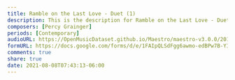 ```yaml
---
title: Ramble on the Last Love - Duet (1)
description: This is the description for Ramble on the Last Love - Duet by Percy Grainger
composers: [Percy Grainger]
periods: [Contemporary]
audioURL: https://OpenMusicDataset.github.io/Maestro/maestro-v3.0.0/2018/MIDI-Unprocessed_Recital1-3_MID--AUDIO_02_R1_2018_wav--3.midi
formURL: https://docs.google.com/forms/d/e/1FAIpQLSdFgg6awmo-edBPw7B-YIZfeM4OWRWNU5NQFEpkeycEvACMUA/viewform
comments: true
share: true
date: 2021-08-08T07:43:13-06:00
---
```

